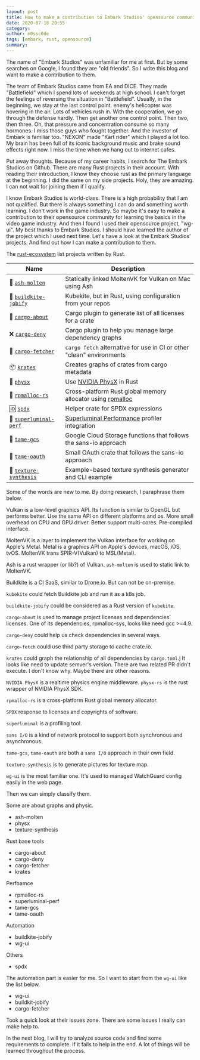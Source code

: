 ```yaml
---
layout: post
title: How to make a contribution to Embark Studios' opensource community
date: 2020-07-18 20:55
category:
author: m0ssc0de
tags: [embark, rust, opensource]
summary:
---
```


The name of "Embark Studios" was unfamiliar for me at first. But by some searches on Google, I found they are "old friends".
So I write this blog and want to make a contribution to them.

The team of Embark Studios came from EA and DICE. They made "Battlefield" which I spend lots of weekends at high school.
I can't forget the feelings of reversing the situation in "Battlefield". Usually, in the beginning, we stay at the last control point.
enemy's helicopter was hovering in the air. Lots of vehicles rush in. With the cooperation, we go through the defense hardly.
Then get another one control point. Then two, then three. Oh, that pressure and concentration consume so many hormones.
I miss those guys who fought together. And the investor of Embark is familiar too. "NEXON“ made "Kart rider" which I played a lot too.
My brain has been full of its iconic background music and brake sound effects right now. I miss the time when we hang out to internet cafes.

Put away thoughts. Because of my career habits, I search for The Embark Studios on Github. There are many Rust projects in their account.
With reading their introduction, I know they choose rust as the primary language at the beginning. I did the same on my side projects.
Holy, they are amazing. I can not wait for joining them if I qualify.

I know Embark Studios is world-class. There is a high probability that I am not qualified.
But there is always something I can do and something worth learning. I don't work in the game industry.
So maybe it's easy to make a contribution to their opensource community for learning the basics in the video game industry.
And then I found I used their opensource project, "wg-ui". My best thanks to Embark Studios.
I should have learned the author of the project which I used next time. Let's have a look at the Embark Studios' projects.
And find out how I can make a contribution to them.

The [rust-ecosystem](https://github.com/EmbarkStudios/rust-ecosystem) list projects written by Rust.

| Name                                                                            | Description                                                                                             |
|---------------------------------------------------------------------------------|---------------------------------------------------------------------------------------------------------|
| 🌋 [`ash-molten`](https://github.com/EmbarkStudios/ash-molten.git)              | Statically linked MoltenVK for Vulkan on Mac using Ash                                                  |
| 👷 [`buildkite-jobify`](https://github.com/EmbarkStudios/buildkite-jobify)      | Kubekite, but in Rust, using configuration from your repos                                              |
| 📜 [`cargo-about`](https://github.com/EmbarkStudios/cargo-about)                | Cargo plugin to generate list of all licenses for a crate                                               |
| ❌ [`cargo-deny`](https://github.com/EmbarkStudios/cargo-deny)                   | Cargo plugin to help you manage large dependency graphs                                                 |
| 🎁 [`cargo-fetcher`](https://github.com/EmbarkStudios/cargo-fetcher)            | `cargo fetch` alternative for use in CI or other "clean" environments                                   |
| 📦 [`krates`](https://github.com/EmbarkStudios/krates)                          | Creates graphs of crates from cargo metadata                                                            |
| 🎳 [`physx`](https://github.com/EmbarkStudios/physx-rs)                         | Use [NVIDIA PhysX](https://github.com/NVIDIAGameWorks/PhysX) in Rust                                    |
| 🐏 [`rpmalloc-rs`](https://github.com/EmbarkStudios/rpmalloc-rs)                | Cross-platform Rust global memory allocator using [rpmalloc](https://github.com/rampantpixels/rpmalloc) |
| 🆔 [`spdx`](https://github.com/EmbarkStudios/spdx)                              | Helper crate for SPDX expressions                                                                       |
| 🔆 [`superluminal-perf`](https://github.com/EmbarkStudios/superluminal-perf-rs) | [Superluminal Performance](http://superluminal.eu) profiler integration                                 |
| 📂 [`tame-gcs`](https://github.com/EmbarkStudios/tame-gcs)                      | Google Cloud Storage functions that follows the sans-io approach                                        |
| 🔐 [`tame-oauth`](https://github.com/EmbarkStudios/tame-oauth)                  | Small OAuth crate that follows the sans-io approach                                                     |
| 🎨 [`texture-synthesis`](https://github.com/EmbarkStudios/texture-synthesis)    | Example-based texture synthesis generator and CLI example                                               |

Some of the words are new to me. By doing research, I paraphrase them below.

Vulkan is a low-level graphics API. Its function is similar to OpenGL but performs better. Use the same API on different platforms and os. More small overhead on CPU and GPU driver. Better support multi-cores. Pre-compiled interface.

MoltenVK is a layer to implement the Vulkan interface for working on Apple's Metal. Metal is a graphics API on Apple's devices, macOS, iOS, tvOS. MoltenVK trans SPIR-V(Vulkan) to MSL(Metal).

Ash is a rust wrapper (or lib?) of Vulkan. `ash-molten` is used to static link to MoltenVK.

Buildkite is a CI SaaS, similar to Drone.io. But can not be on-premise.

`kubekite` could fetch Buildkite job and run it as a k8s job.

`buildkite-jobify` could be considered as a Rust version of `kubekite`.

`cargo-about` is used to manage project licenses and dependencies' licenses. One of its dependencies, rpmalloc-sys, looks like need gcc >=4.9.

`cargo-deny` could help us check dependencies in several ways.

`cargo-fetch` could use third party storage to cache crate.io.

`krates` could graph the relationship of all dependencies by `Cargo.toml`.j
It looks like need to update semver's version. There are two related PR didn't execute.
I don't know why. Maybe there are other reasons.

`NVIDIA PhysX` is a realtime physics engine middleware.
`physx-rs` is the rust wrapper of NVIDIA PhysX SDK.

`rpmalloc-rs` is a cross-platform Rust global memory allocator.

`SPDX` response to licenses and copyrights of software.

`superluminal` is a profiling tool.

`sans I/O` is a kind of network protocol to support both synchronous and asynchronous.

`tame-gcs`, `tame-oauth` are both a `sans I/O` approach in their own field.

`texture-synthesis` is to generate pictures for texture map.

`wg-ui` is the most familiar one. It's used to managed WatchGuard config easily in the web page.

Then we can simply classify them.

Some are about graphs and physic.
- ash-molten
- physx
- texture-synthesis

Rust base tools
- cargo-about
- cargo-deny
- cargo-fetcher
- krates

Perfoamce
- rpmalloc-rs
- superluminal-perf
- tame-gcs
- tame-oauth

Automation
- buildkite-jobify
- wg-ui

Others
- spdx

The automation part is easier for me. So I want to start from the `wg-ui` like the list below.

- wg-ui
- buildkit-jobify
- cargo-fetcher

Took a quick look at their issues zone. There are some issues I really can make help to.

In the next blog, I will try to analyze source code and find some requirements to complete.
If it fails to help in the end. A lot of things will be learned throughout the process.